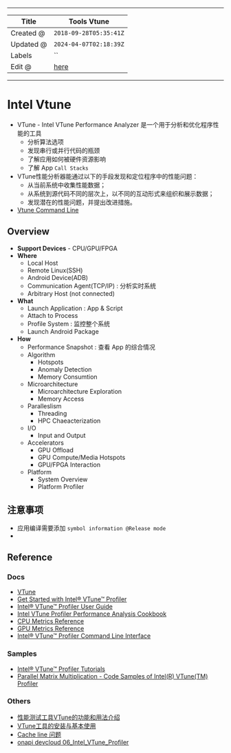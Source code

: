 -----

| Title     | Tools Vtune                                      |
| --------- | ------------------------------------------------ |
| Created @ | `2018-09-28T05:35:41Z`                           |
| Updated @ | `2024-04-07T02:18:39Z`                           |
| Labels    | \`\`                                             |
| Edit @    | [here](https://github.com/junxnone/opt/issues/6) |

-----

# Intel Vtune

  - VTune - Intel VTune Performance Analyzer 是一个用于分析和优化程序性能的工具
      - 分析算法选项
      - 发现串行或并行代码的瓶颈
      - 了解应用如何被硬件资源影响
      - 了解 App `Call Stacks`
  - VTune性能分析器能通过以下的手段发现和定位程序中的性能问题：
      - 从当前系统中收集性能数据；
      - 从系统到源代码不同的层次上，以不同的互动形式来组织和展示数据；
      - 发现潜在的性能问题，并提出改进措施。
  - [Vtune Command Line](/0020_OPT_Tools_Vtune_CommandLine)

## Overview

  - **Support Devices** - CPU/GPU/FPGA
  - **Where**
      - Local Host
      - Remote Linux(SSH)
      - Android Device(ADB)
      - Communication Agent(TCP/IP) : 分析实时系统
      - Arbitrary Host (not connected)
  - **What**
      - Launch Application : App & Script
      - Attach to Process
      - Profile System : 监控整个系统
      - Launch Android Package
  - **How**
      - Performance Snapshot : 查看 App 的综合情况
      - Algorithm
          - Hotspots
          - Anomaly Detection
          - Memory Consumtion
      - Microarchitecture
          - Microarchitecture Exploration
          - Memory Access
      - Paralleslism
          - Threading
          - HPC Chaeacterization
      - I/O
          - Input and Output
      - Accelerators
          - GPU Offload
          - GPU Compute/Media Hotspots
          - GPU/FPGA Interaction
      - Platform
          - System Overview
          - Platform Profiler

## 注意事项

  - 应用编译需要添加 `symbol information @Release mode`
  - 
## Reference

### Docs

  - [VTune](https://software.intel.com/en-us/vtune)
  - [Get Started with Intel® VTune™
    Profiler](https://www.intel.com/content/www/us/en/docs/vtune-profiler/get-started-guide)
  - [Intel® VTune™ Profiler User
    Guide](https://www.intel.com/content/www/us/en/docs/vtune-profiler/user-guide/2023-1/overview.html)
  - [Intel VTune Profiler Performance Analysis
    Cookbook](https://www.intel.com/content/www/us/en/docs/vtune-profiler/cookbook)
  - [CPU Metrics
    Reference](https://www.intel.com/content/www/us/en/docs/vtune-profiler/user-guide/2023-0/cpu-metrics-reference.html)
  - [GPU Metrics
    Reference](https://www.intel.com/content/www/us/en/docs/vtune-profiler/user-guide/2023-0/gpu-metrics-reference.html)
  - [Intel® VTune™ Profiler Command Line
    Interface](https://www.intel.com/content/www/us/en/docs/vtune-profiler/user-guide/2023-0/command-line-interface.html)

### Samples

  - [Intel® VTune™ Profiler
    Tutorials](https://www.intel.com/content/www/us/en/developer/articles/training/vtune-profiler-tutorials.html)
  - [Parallel Matrix Multiplication - Code Samples of Intel(R) VTune(TM)
    Profiler](https://github.com/oneapi-src/oneAPI-samples/tree/master/Tools/VTuneProfiler)

### Others

  - [性能测试工具VTune的功能和用法介绍](https://blog.csdn.net/WY_stutdy/article/details/79106501)
  - [VTune工具的安装与基本使用](https://zzqcn.github.io/perf/intel_vtune/intro.html)
  - [Cache line 问题](https://zzqcn.github.io/perf/cpu_cache.html)
  - [onapi
    devcloud 06\_Intel\_VTune\_Profiler](https://jupyter.oneapi.devcloud.intel.com/oneAPI_Essentials/06_Intel_VTune_Profiler)
